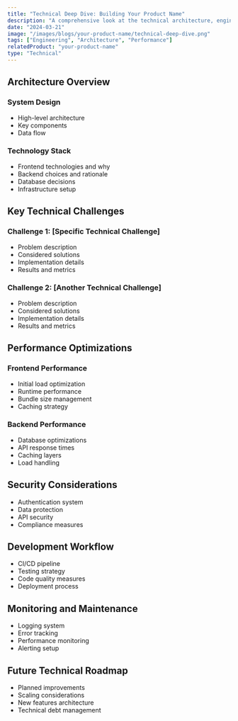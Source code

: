```yaml
---
title: "Technical Deep Dive: Building Your Product Name"
description: "A comprehensive look at the technical architecture, engineering decisions, and performance optimizations in Your Product Name."
date: "2024-03-21"
image: "/images/blogs/your-product-name/technical-deep-dive.png"
tags: ["Engineering", "Architecture", "Performance"]
relatedProduct: "your-product-name"
type: "Technical"
---
```


## Architecture Overview

### System Design
- High-level architecture
- Key components
- Data flow

### Technology Stack
- Frontend technologies and why
- Backend choices and rationale
- Database decisions
- Infrastructure setup

## Key Technical Challenges

### Challenge 1: [Specific Technical Challenge]
- Problem description
- Considered solutions
- Implementation details
- Results and metrics

### Challenge 2: [Another Technical Challenge]
- Problem description
- Considered solutions
- Implementation details
- Results and metrics

## Performance Optimizations

### Frontend Performance
- Initial load optimization
- Runtime performance
- Bundle size management
- Caching strategy

### Backend Performance
- Database optimizations
- API response times
- Caching layers
- Load handling

## Security Considerations

- Authentication system
- Data protection
- API security
- Compliance measures

## Development Workflow

- CI/CD pipeline
- Testing strategy
- Code quality measures
- Deployment process

## Monitoring and Maintenance

- Logging system
- Error tracking
- Performance monitoring
- Alerting setup

## Future Technical Roadmap

- Planned improvements
- Scaling considerations
- New features architecture
- Technical debt management 